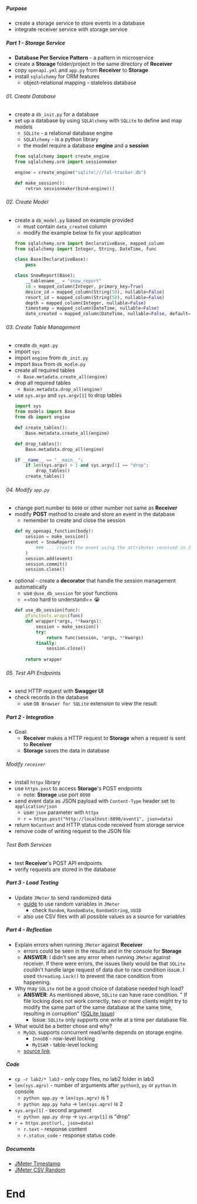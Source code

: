 ##### Purpose
- create a storage service to store events in a database
- integrate receiver service with storage service

##### Part 1 - Storage Service 
- **Database Per Service Pattern** - a pattern in microservice
- create a **Storage** folder/project in the same directory of **Receiver**
- copy `openapi.yml` and `app.py` from **Receiver** to **Storage**
- install `sqlalchemy` for ORM features
	- object-relational mapping - stateless database

###### 01. Create Database
- create a `db_init.py` for a database
- set up a database by using `SQLAlchemy` with `SQLite` to define and map models 
	- `SQLite` - a relational database engine
	- `SQLAlchemy` - is a python library
	- the model require a database **engine** and a **session**
	```python
	from sqlalchemy import create_engine
	from sqlalchemy.orm import sessionmaker
	
	engine = create_engine("sqlite:///lol-tracker.db")
	
	def make_session():
		retrun sessionmaker(bind=engine)()
	```

###### 02. Create Model
- create a `db_model.py` based on example provided
	- must contain `data_created` column
	- modify the example below to fix your application
	```python
	from sqlalchemy.orm import DeclarativeBase, mapped_column
	from sqlalchemy import Integer, String, DateTime, func
	
	class Base(DeclarativeBase):
		pass
	
	class SnowReport(Base):
		__tablename__ = "snow_report"
		id = mapped_column(Integer, primary_key=True)
		device_id = mapped_column(String(50), nullable=False)
		resort_id = mapped_column(String(50), nullable=False)
		depth = mapped_column(Integer, nullable=False)
		timestamp = mapped_column(DateTime, nullable=False)
		date_created = mapped_column(DateTime, nullable=False, default=func.now())
	```

###### 03. Create Table Management
- create `db_mgmt.py`
- import `sys`
- import `engine` from `db_init.py`
- import `Base` from `db_modle.py`
- create all required tables
	- `Base.metadata.create_all(engine)`
- drop all required tables
	- `Base.metadata.drop_all(engine)`
- use `sys.argv` and `sys.argv[1]` to drop tables
	```python
	import sys
	from models import Base
	from db import engine
	
	def create_tables():
		Base.metadata.create_all(engine)
	
	def drop_tables():
		Base.metadata.drop_all(engine)
	
	if __name__ == "__main__":
		if len(sys.argv) > 1 and sys.argv[1] == "drop":
			drop_tables()
		create_tables()
	```

###### 04. Modify `app.py`
- change port number to `8090` or other number not same as **Receiver**
- modify **POST** method to create and store an event in the database
	- remember to create and close the session
	```python
	def my_openapi_function(body):
		session = make_session()
		event = SnowReport(
			### ... create the event using the attributes received in JSON
		)
		session.add(event)
		session.commit()
		session.close()
	```
- optional - create a **decorator** that handle the session management automatically
	- use `@use_db_session` for your functions
	- ==too hard to understand== 😭
	```python
	def use_db_session(func):
		@functools.wraps(func)
		def wrapper(*args, **kwargs):
			session = make_session()
			try:
				return func(session, *args, **kwargs)
			finally:
				session.close()
		
		return wrapper
	```

###### 05. Test API Endpoints
- send HTTP request with **Swagger UI** 
- check records in the database
	- use `DB Browser for SQLite` extension to view the result

##### Part 2 - Integration
- Goal: 
	- **Receiver** makes a HTTP request to **Storage** when a request is sent to **Receiver**
	- **Storage** saves the data in database

###### Modify `receiver`
- install `httpx` library
- use `httpx.post` to access **Storage**'s POST endpoints
	- note: **Storage** use port `8090`
- send event data as JSON payload with `Content-Type` header set to `application/json`
	- user `json` parameter with `httpx`
	- `r = httpx.post("http://localhost:8090/event1", json=data)`
- return `NoContent` and HTTP status code received from storage service
- remove code of writing request to the JSON file

###### Test Both Services
- test **Receiver**'s POST API endpoints
- verify requests are stored in the database

##### Part 3 - Load Testing
- Update `JMeter` to send randomized data
	- [guide](https://jmeter.apache.org/usermanual/functions.html) to use random variables in `JMeter`
		- check `Random`, `RandomDate`, `RandomString`, `UUID`
	- also use CSV files with all possible values as a source for variables

##### Part 4 - Reflection
- Explain errors when running `JMeter` against **Receiver**
	- errors could be seen in the results and in the console for **Storage**
	- **ANSWER**: I didn't see any error when running `JMeter` against receiver. If there were errors, the issues likely would be that `SQLite` couldn't handle large request of data due to race condition issue. I used `threading.Lock()` to prevent the race condition from happening. 
- Why may `SQLite` not be a good choice of database needed high load?
	- **ANSWER**: As mentioned above, `SQLite` can have race condition. " If file locking does not work correctly, two or more clients might try to modify the same part of the same database at the same time, resulting in corruption" ([SQLite Issue](https://www.sqlite.org/whentouse.html#:~:text=If%20there%20are%20many%20client,performance%20will%20not%20be%20great.))
		- Issue: `SQLite` only supports one write at a time per database file.
- What would be a better chose and why?
	- `MySQL` supports concurrent read/write depends on storage engine.
		- `InnoDB` - row-level locking
		- `MyISAM` - table-level locking
	- [source link](https://stackoverflow.com/questions/32087233/how-does-mysql-handle-concurrent-inserts)

##### Code
- `cp -r lab2/* lab3` - only copy files, no lab2 folder in lab3
- `len(sys.agrv)` - number of arguments after `python3`, `py` or `python` in console
	- `python app.py` → `len(sys.agrv)` is 1
	- `python app.py haha` → `len(sys.agrv)` is 2
- `sys.argv[1]`	- second argument
	- `python app.py drop` → `sys.argv[1]` is "drop"
- `r = httpx.post(url, json=data)`
	- `r.text`		- response content
	- `r.status_code`	- response status code

##### Documents
- [JMeter Timestamp](https://www.perfmatrix.com/jmeter-timestamp/)
- [JMeter CSV Random](https://www.blazemeter.com/blog/random-variables-in-jmeter#:~:text=Reading%20the%20Values%20from%20a%20CSV%20file)

# End
